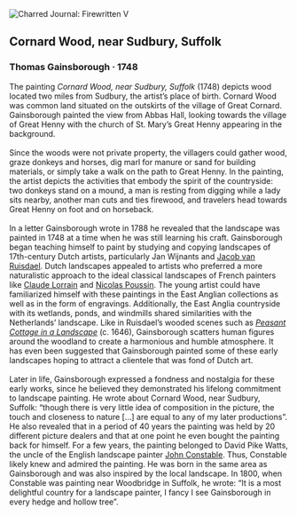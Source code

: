 <div class="artwork-of-the-day">
  <div class="container">
    <div class="img-wrapper">
      <img
        src="https://uploads2.wikiart.org/00303/images/thomas-gainsborough/cornard-wood-near-sudbury-suffolk.png!Large.png"
        alt="Charred Journal: Firewritten V" />
    </div>
    <div class="artwork-detail">
      <div class="artwork-origin"> 
        <h2 class="artwork-name">Cornard Wood, near Sudbury, Suffolk</h2>
        <h3 class="artist">
          Thomas Gainsborough
                    ·  1748
        </h3>
      </div>
      <p class="description">
        <span class="artwork-description-text ng-binding" ng-bind-html="viewModel.ArtworkOfTheDay.Description | unsafe">The painting <i>Cornard Wood, near Sudbury, Suffolk</i> (1748) depicts wood located two miles from Sudbury, the artist’s place of birth. Cornard Wood was common land situated on the outskirts of the village of Great Cornard. Gainsborough painted the view from Abbas Hall, looking towards the village of Great Henny with the church of St. Mary’s Great Henny appearing in the background.<br><br>Since the woods were not private property, the villagers could gather wood, graze donkeys and horses, dig marl for manure or sand for building materials, or simply take a walk on the path to Great Henny. In the painting, the artist depicts the activities that embody the spirit of the countryside: two donkeys stand on a mound, a man is resting from digging while a lady sits nearby, another man cuts and ties firewood, and travelers head towards Great Henny on foot and on horseback.<br><br>In a letter Gainsborough wrote in 1788 he revealed that the landscape was painted in 1748 at a time when he was still learning his craft. Gainsborough began teaching himself to paint by studying and copying landscapes of 17th-century Dutch artists, particularly Jan Wijnants and <a target="_blank" href="https://www.wikiart.org/en/jacob-van-ruisdael">Jacob van Ruisdael</a>. Dutch landscapes appealed to artists who preferred a more naturalistic approach to the ideal classical landscapes of French painters like <a target="_blank" href="https://www.wikiart.org/en/claude-lorrain">Claude Lorrain</a> and <a target="_blank" href="https://www.wikiart.org/en/nicolas-poussin">Nicolas Poussin</a>. The young artist could have familiarized himself with these paintings in the East Anglian collections as well as in the form of engravings. Additionally, the East Anglia countryside with its wetlands, ponds, and windmills shared similarities with the Netherlands’ landscape. Like in Ruisdael’s wooded scenes such as <a target="_blank" href="https://www.wikiart.org/en/jacob-van-ruisdael/landscape-with-a-house-in-the-grove-1646"><i>Peasant Cottage in a Landscape</i></a> (c. 1646), Gainsborough scatters human figures around the woodland to create a harmonious and humble atmosphere. It has even been suggested that Gainsborough painted some of these early landscapes hoping to attract a clientele that was fond of Dutch art.<br><br>Later in life, Gainsborough expressed a fondness and nostalgia for these early works, since he believed they demonstrated his lifelong commitment to landscape painting. He wrote about Cornard Wood, near Sudbury, Suffolk: “though there is very little idea of composition in the picture, the touch and closeness to nature […] are equal to any of my later productions”. He also revealed that in a period of 40 years the painting was held by 20 different picture dealers and that at one point he even bought the painting back for himself. For a few years, the painting belonged to David Pike Watts, the uncle of the English landscape painter <a target="_blank" href="https://www.wikiart.org/en/john-constable">John Constable</a>. Thus, Constable likely knew and admired the painting. He was born in the same area as Gainsborough and was also inspired by the local landscape. In 1800, when Constable was painting near Woodbridge in Suffolk, he wrote: “It is a most delightful country for a landscape painter, I fancy I see Gainsborough in every hedge and hollow tree”.</span>
                        <div class="text-shadow-container" ng-show="showShadow" style=""></div>
      </p>
    </div>
  </div>

</div>
